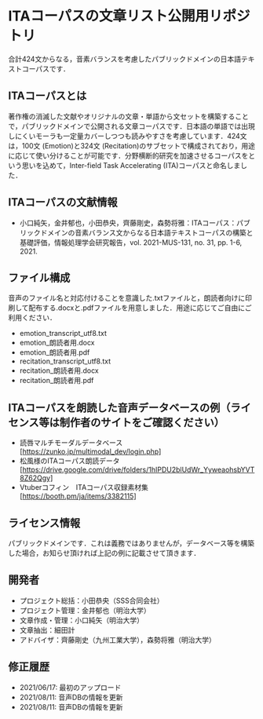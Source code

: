 # ITAコーパスの文章リスト公開用リポジトリ
合計424文からなる，音素バランスを考慮したパブリックドメインの日本語テキストコーパスです．

## ITAコーパスとは
著作権の消滅した文献やオリジナルの文章・単語から文セットを構築することで，パブリックドメインで公開される文章コーパスです．日本語の単語では出現しにくいモーラも一定量カバーしつつも読みやすさを考慮しています．424文は，100文 (Emotion)と324文 (Recitation)のサブセットで構成されており，用途に応じて使い分けることが可能です．分野横断的研究を加速させるコーパスをという思いを込めて，Inter-field Task Accelerating (ITA)コーパスと命名しました．

## ITAコーパスの文献情報
- 小口純矢，金井郁也，小田恭央，齊藤剛史，森勢将雅：ITAコーパス：パブリックドメインの音素バランス文からなる日本語テキストコーパスの構築と基礎評価，情報処理学会研究報告，vol. 2021-MUS-131, no. 31, pp. 1-6, 2021.

## ファイル構成
音声のファイル名と対応付けることを意識した.txtファイルと，朗読者向けに印刷して配布する.docxと.pdfファイルを用意しました．用途に応じてご自由にご利用ください．
- emotion_transcript_utf8.txt
- emotion_朗読者用.docx
- emotion_朗読者用.pdf
- recitation_transcript_utf8.txt
- recitation_朗読者用.docx
- recitation_朗読者用.pdf

## ITAコーパスを朗読した音声データベースの例（ライセンス等は制作者のサイトをご確認ください）
- 読唇マルチモーダルデータベース [https://zunko.jp/multimodal_dev/login.php]
- 松風様のITAコーパス朗読データ [https://drive.google.com/drive/folders/1hIPDU2blUdWr_YyweaohsbYVT8Z62Qgy]
- Vtuberコフィン　ITAコーパス収録素材集 [https://booth.pm/ja/items/3382115]

## ライセンス情報
パブリックドメインです．これは義務ではありませんが，データベース等を構築した場合，お知らせ頂ければ上記の例に記載させて頂きます．

## 開発者
- プロジェクト総括：小田恭央（SSS合同会社）
- プロジェクト管理：金井郁也（明治大学）
- 文章作成・管理：小口純矢（明治大学）
- 文章抽出：細田計
- アドバイザ：齊藤剛史（九州工業大学），森勢将雅（明治大学）

## 修正履歴
- 2021/06/17: 最初のアップロード
- 2021/08/11: 音声DBの情報を更新
- 2021/08/11: 音声DBの情報を更新
